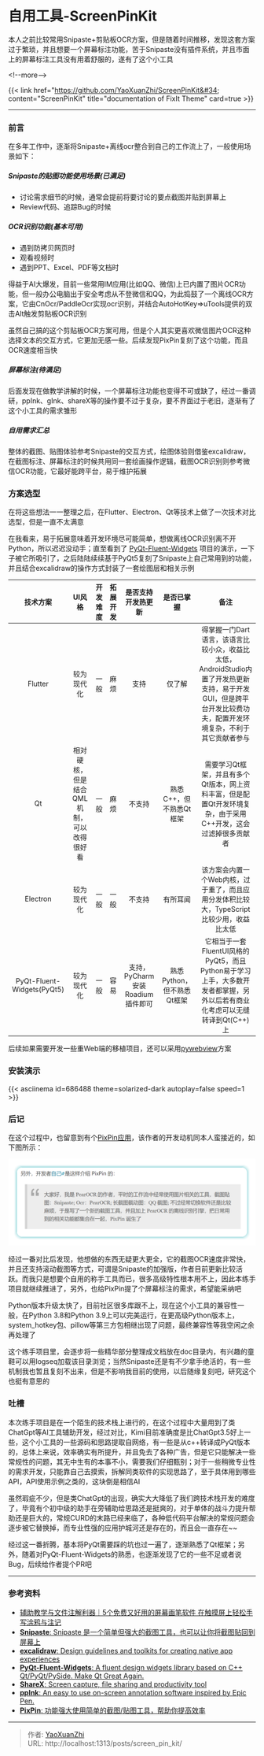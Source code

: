 # 自用工具-ScreenPinKit


本人之前比较常用Snipaste&#43;剪贴板OCR方案，但是随着时间推移，发现这套方案过于繁琐，并且想要一个屏幕标注功能，苦于Snipaste没有插件系统，并且市面上的屏幕标注工具没有用着舒服的，遂有了这个小工具

&lt;!--more--&gt;

{{&lt; link href=&#34;https://github.com/YaoXuanZhi/ScreenPinKit&#34; content=&#34;ScreenPinKit&#34; title=&#34;documentation of FixIt Theme&#34; card=true &gt;}}

---

### 前言
在多年工作中，逐渐将Snipaste&#43;离线ocr整合到自己的工作流上了，一般使用场景如下：

##### Snipaste的贴图功能使用场景(已满足)
 - 讨论需求细节的时候，通常会提前将要讨论的要点截图并贴到屏幕上
 - Review代码、追踪Bug的时候

##### OCR识别功能(基本可用)
 - 遇到防拷贝网页时
 - 观看视频时
 - 遇到PPT、Excel、PDF等文档时

得益于AI大爆发，目前一些常用IM应用(比如QQ、微信)上已内置了图片OCR功能，但一般办公电脑出于安全考虑从不登微信和QQ，为此捣鼓了一个离线OCR方案，它由CnOcr/PaddleOcr实现ocr识别，并结合AutoHotKey=&gt;uTools提供的双击Alt触发剪贴板OCR识别

虽然自己搞的这个剪贴板OCR方案可用，但是个人其实更喜欢微信图片OCR这种选择文本的交互方式，它更加无感一些。后续发现PixPin复刻了这个功能，而且OCR速度相当快

##### 屏幕标注(待满足)
后面发现在做教学讲解的时候，一个屏幕标注功能也变得不可或缺了，经过一番调研，ppInk、gInk、shareX等的操作要不过于复杂，要不界面过于老旧，逐渐有了这个小工具的需求雏形

##### 自用需求汇总
整体的截图、贴图体验参考Snipaste的交互方式，绘图体验则借鉴excalidraw，在截图标注、屏幕标注的时候共用同一套绘画操作逻辑，截图OCR识别则参考微信OCR功能，它最好能跨平台，易于维护拓展

### 方案选型
在将这些想法一一整理之后，在Flutter、Electron、Qt等技术上做了一次技术对比选型，但是一直不太满意

在我看来，易于拓展意味着开发环境尽可能简单，想做离线OCR识别离不开Python，所以迟迟没动手；直至看到了 [PyQt-Fluent-Widgets](https://github.com/zhiyiYo/PyQt-Fluent-Widgets) 项目的演示，一下子被它所吸引了，之后陆陆续续基于PyQt5复刻了Snipaste上自己常用到的功能，并且结合excalidraw的操作方式封装了一套绘图层和相关示例

|  技术方案   | UI风格  | 开发难度  | 拓展开发  | 是否支持开发热更新 | 是否已掌握 | 备注 |
|  :----:  | :----: | :----: | :----: | :----: | :----: | :----: |
|  Flutter | 较为现代化 | 一般 | 麻烦 | 支持 | 仅了解 | 得掌握一门Dart语言，该语言比较小众，收益比太低，AndroidStudio内置了开发热更新支持，易于开发GUI，但是跨平台开发比较费功夫，配置开发环境复杂，不利于其它贡献者参与 |
|  Qt | 相对硬核，但是结合QML机制，可以改得很好看 | 一般 | 麻烦 | 不支持 | 熟悉C&#43;&#43;，但不熟悉Qt框架 | 需要学习Qt框架，并且有多个Qt版本，网上资料丰富，但是配置Qt开发环境复杂，由于采用C&#43;&#43;开发，这会过滤掉很多贡献者 |
|  Electron | 较为现代化 | 一般 | 一般 | 不支持 | 有所耳闻 | 该方案会内置一个Web内核，过于重了，而且应用分发体积比较大，TypeScript比较少用，收益比太低 |
|  PyQt-Fluent-Widgets(PyQt5) | 较为现代化 | 一般 | 容易 | 支持，PyCharm安装Roadium插件即可 | 熟悉Python，但不熟悉Qt框架 | 它相当于一套FluentUI风格的PyQt5，而且Python易于学习上手，大多数开发者都掌握，另外以后若有商业化考虑可以无缝转译到Qt(C&#43;&#43;)上 |

后续如果需要开发一些重Web端的移植项目，还可以采用[pywebview](https://github.com/r0x0r/pywebview)方案

### 安装演示
{{&lt; asciinema id=686488 theme=solarized-dark autoplay=false speed=1 &gt;}}

### 后记
在这个过程中，也留意到有个[PixPin应用](https://www.appinn.com/pixpin/)，该作者的开发动机同本人蛮接近的，如下图所示：

![](/assets/2024-06-13/1718247982993.png)

经过一番对比后发现，他想做的东西无疑更大更全，它的截图OCR速度非常快，并且还支持滚动截图等方式，可谓是Snipaste的加强版，作者目前更新比较活跃。而我只是想要个自用的称手工具而已，很多高级特性根本用不上，因此本练手项目就继续推进了，另外，也给PixPin提了个屏幕标注的需求，希望能采纳吧

Python版本升级太快了，目前社区很多库跟不上，现在这个小工具的兼容性一般，在Python 3.8和Python 3.9上可以完美运行，在更高级Python版本上，system_hotkey包、pillow等第三方包相继出现了问题，最终兼容性等我空闲之余再处理了

这个练手项目里，会逐步将一些精华部分整理成文档放在doc目录内，有兴趣的童鞋可以用logseq加载该目录浏览；当然Snipaste还是有不少拿手绝活的，有一些机制我也暂且复刻不出来，但是不影响我目前的使用，以后随缘复刻吧，研究这个也挺有意思的

### 吐槽
本次练手项目是在一个陌生的技术栈上进行的，在这个过程中大量用到了类ChatGpt等AI工具辅助开发，经过对比，Kimi目前准确度是比ChatGpt3.5好上一些，这个小工具的一些源码和思路提取自网络，有一些是从c&#43;&#43;转译成PyQt版本的，总体上来说，效率确实有所提升，并且免去了各种广告，但是它只能解决一些常规性的问题，其无中生有的本事不小，需要我们仔细甄别；对于一些稍微专业性的需求开发，只能靠自己去摸索，拆解同类软件的实现思路了，至于具体用到哪些API，API使用示例之类的，这块倒是相信AI

虽然瑕疵不少，但是类ChatGpt的出现，确实大大降低了我们跨技术栈开发的难度了，毕竟有个初中级的助手在旁辅助给思路还是挺爽的，对于单体的战斗力提升帮助还是巨大的，常规CURD的末路已经来临了，各种低代码平台解决的常规问题会逐步被它替换掉，而专业性强的应用护城河还是存在的，而且会一直存在~~

经过这一番折腾，基本将PyQt需要踩的坑也过一遍了，逐渐熟悉了Qt框架；另外，随着对PyQt-Fluent-Widgets的熟悉，也逐渐发现了它的一些不足或者说Bug，后续给作者提个PR吧

---

### 参考资料
 - [辅助教学与文件注解利器｜5个免费又好用的屏幕画笔软件
在触摸屏上轻松手写涂鸦与注记](https://www.gechic.com/cn/best-free-annotation-software-tools/)
 - [**Snipaste**: Snipaste 是一个简单但强大的截图工具，也可以让你将截图贴回到屏幕上](https://zh.snipaste.com/)
 - [**excalidraw**: Design guidelines and toolkits for creating native app experiences](https://excalidraw.com/)
 - [**PyQt-Fluent-Widgets**: A fluent design widgets library based on C&#43;&#43; Qt/PyQt/PySide. Make Qt Great Again.](https://github.com/zhiyiYo/PyQt-Fluent-Widgets)
 - [**ShareX**: Screen capture, file sharing and productivity tool](https://github.com/ShareX/ShareX)
 - [**ppInk**: An easy to use on-screen annotation software inspired by Epic Pen.](https://github.com/onyet/ppInk/)
 - [**PixPin**: 功能强大使用简单的截图/贴图工具，帮助你提高效率](https://pixpinapp.com/)

---

> 作者: [YaoXuanZhi](https://github.com/YaoXuanZhi)  
> URL: http://localhost:1313/posts/screen_pin_kit/  

